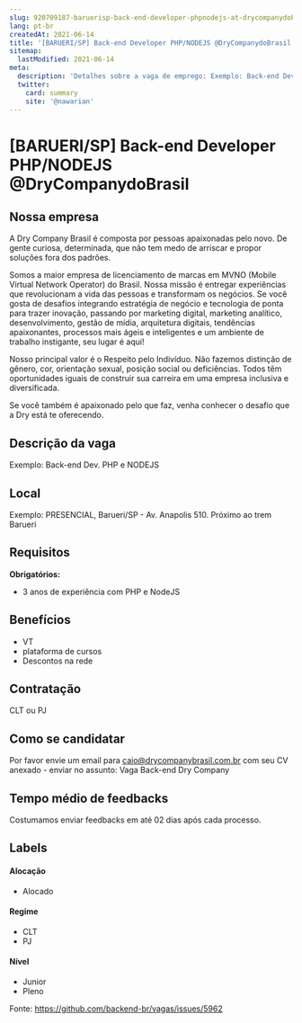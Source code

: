 ```yaml
---
slug: 920709187-baruerisp-back-end-developer-phpnodejs-at-drycompanydobrasil
lang: pt-br
createdAt: 2021-06-14
title: '[BARUERI/SP] Back-end Developer PHP/NODEJS @DryCompanydoBrasil - Vaga de Emprego'
sitemap:
  lastModified: 2021-06-14
meta:
  description: 'Detalhes sobre a vaga de emprego: Exemplo: Back-end Dev. PHP e NODEJS'
  twitter:
    card: summary
    site: '@nawarian'
---
```


# [BARUERI/SP] Back-end Developer PHP/NODEJS @DryCompanydoBrasil


## Nossa empresa
A Dry Company Brasil é composta por pessoas apaixonadas pelo novo. De gente curiosa, determinada, que não tem medo de arriscar e propor soluções fora dos padrões.

Somos a maior empresa de licenciamento de marcas em MVNO (Mobile Virtual Network Operator) do Brasil. Nossa missão é entregar experiências que revolucionam a vida das pessoas e transformam os negócios. Se você gosta de desafios integrando estratégia de negócio e tecnologia de ponta para trazer inovação, passando por marketing digital, marketing analítico, desenvolvimento, gestão de mídia, arquitetura digitais, tendências apaixonantes, processos mais ágeis e inteligentes e um ambiente de trabalho instigante, seu lugar é aqui!

Nosso principal valor é o Respeito pelo Indivíduo. Não fazemos distinção de gênero, cor, orientação sexual, posição social ou deficiências. Todos têm oportunidades iguais de construir sua carreira em uma empresa inclusiva e diversificada.

Se você também é apaixonado pelo que faz, venha conhecer o desafio que a Dry está te oferecendo.

## Descrição da vaga
Exemplo: Back-end Dev. PHP e NODEJS

## Local
Exemplo: PRESENCIAL, Barueri/SP - Av. Anapolis 510. Próximo ao trem Barueri

## Requisitos
**Obrigatórios:**
- 3 anos de experiência com PHP e NodeJS


## Benefícios
- VT 
- plataforma de cursos
- Descontos na rede

## Contratação
CLT ou PJ

## Como se candidatar
Por favor envie um email para caio@drycompanybrasil.com.br com seu CV anexado - enviar no assunto: Vaga Back-end Dry Company

## Tempo médio de feedbacks

Costumamos enviar feedbacks em até 02 dias após cada processo.

## Labels
<!-- retire os labels que não fazem sentido à vaga -->

#### Alocação
- Alocado

#### Regime
- CLT
- PJ

#### Nível
- Junior 
- Pleno




Fonte: https://github.com/backend-br/vagas/issues/5962